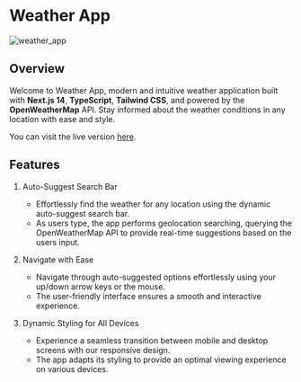 # Weather App

![weather_app](https://github.com/deniselupe/weather-app/assets/64881284/53aa1ccf-96e3-4503-ba1e-8631e00c03a8)

## Overview
Welcome to Weather App, modern and intuitive weather application built with __Next.js 14__, __TypeScript__, __Tailwind CSS__, and powered by the __OpenWeatherMap__ API. Stay informed about the weather conditions in any location with ease and style.

You can visit the live version [here](https://deniselupe.com/weather).

## Features
1. Auto-Suggest Search Bar
   - Effortlessly find the weather for any location using the dynamic auto-suggest search bar.
   - As users type, the app performs geolocation searching, querying the OpenWeatherMap API to provide real-time suggestions based on the users input.

2. Navigate with Ease
   - Navigate through auto-suggested options effortlessly using your up/down arrow keys or the mouse.
   - The user-friendly interface ensures a smooth and interactive experience.

5. Dynamic Styling for All Devices
   - Experience a seamless transition between mobile and desktop screens with our responsive design.
   - The app adapts its styling to provide an optimal viewing experience on various devices.
